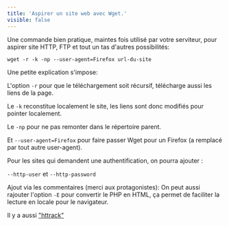 ```yaml
---
title: 'Aspirer un site web avec Wget.'
visible: false
---
```


Une commande bien pratique, maintes fois utilisé par votre serviteur, pour aspirer site HTTP, FTP et tout un tas d'autres possibilités:

	wget -r -k -np --user-agent=Firefox url-du-site

Une petite explication s'impose:

L'option `-r` pour que le téléchargement soit récursif, télécharge aussi les liens de la page.

Le `-k` reconstitue localement le site, les liens sont donc modifiés pour pointer localement.

Le `-np` pour ne pas remonter dans le répertoire parent.

Et `--user-agent=Firefox` pour faire passer Wget pour un Firefox (a remplacé par tout autre user-agent).

Pour les sites qui demandent une authentification, on pourra ajouter :

`--http-user` et `--http-password`


Ajout via les commentaires (merci aux protagonistes):
On peut aussi rajouter l'option `-E` pour convertir le PHP en HTML, ça permet de faciliter la lecture en locale pour le navigateur.

Il y a aussi ["httrack"](https://www.httrack.com)
